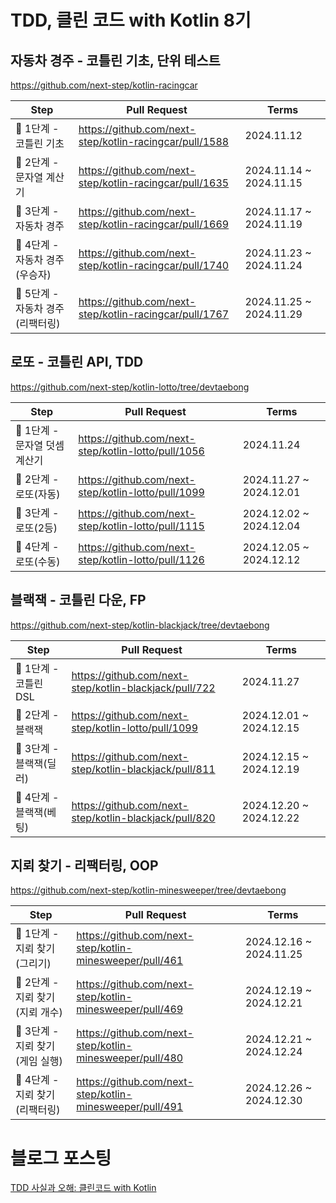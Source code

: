# TDD, 클린 코드 with Kotlin 8기

## 자동차 경주 - 코틀린 기초, 단위 테스트

https://github.com/next-step/kotlin-racingcar

|      Step         |                 Pull Request                          |   Terms    |
|-------------------|-------------------------------------------------------------|-------------------------------------------------------|
|🚀 1단계 - 코틀린 기초 |https://github.com/next-step/kotlin-racingcar/pull/1588| 2024.11.12 |
|🚀 2단계 - 문자열 계산기|https://github.com/next-step/kotlin-racingcar/pull/1635|2024.11.14 ~ 2024.11.15|
|🚀 3단계 - 자동차 경주 |https://github.com/next-step/kotlin-racingcar/pull/1669|2024.11.17 ~ 2024.11.19|
|🚀 4단계 - 자동차 경주(우승자)|https://github.com/next-step/kotlin-racingcar/pull/1740| 2024.11.23 ~ 2024.11.24 |
|🚀 5단계 - 자동차 경주(리팩터링)|https://github.com/next-step/kotlin-racingcar/pull/1767|2024.11.25 ~ 2024.11.29 |

## 로또 - 코틀린 API, TDD

https://github.com/next-step/kotlin-lotto/tree/devtaebong

|      Step         |                 Pull Request                          |   Terms    |
|-------------------|-------------------------------------------------------------|-------------------------------------------------------|
|🚀 1단계 - 문자열 덧셈 계산기 |https://github.com/next-step/kotlin-lotto/pull/1056| 2024.11.24 |
|🚀 2단계 - 로또(자동) |https://github.com/next-step/kotlin-lotto/pull/1099|2024.11.27 ~ 2024.12.01|
|🚀 3단계 - 로또(2등) |https://github.com/next-step/kotlin-lotto/pull/1115|2024.12.02 ~ 2024.12.04|
|🚀 4단계 - 로또(수동)|https://github.com/next-step/kotlin-lotto/pull/1126|2024.12.05 ~ 2024.12.12|

## 블랙잭 - 코틀린 다운, FP

https://github.com/next-step/kotlin-blackjack/tree/devtaebong

|      Step         |                 Pull Request                          |   Terms    |
|-------------------|-------------------------------------------------------------|-------------------------------------------------------|
|🚀 1단계 - 코틀린 DSL|https://github.com/next-step/kotlin-blackjack/pull/722| 2024.11.27 |
|🚀 2단계 - 블랙잭 |https://github.com/next-step/kotlin-lotto/pull/1099|2024.12.01 ~ 2024.12.15|
|🚀 3단계 - 블랙잭(딜러)|https://github.com/next-step/kotlin-blackjack/pull/811|2024.12.15 ~ 2024.12.19|
|🚀 4단계 - 블랙잭(베팅)|https://github.com/next-step/kotlin-blackjack/pull/820|2024.12.20 ~ 2024.12.22|

## 지뢰 찾기 - 리팩터링, OOP

https://github.com/next-step/kotlin-minesweeper/tree/devtaebong

|      Step         |                 Pull Request                          |   Terms    |
|-------------------|-------------------------------------------------------------|-------------------------------------------------------|
|🚀 1단계 - 지뢰 찾기(그리기)|https://github.com/next-step/kotlin-minesweeper/pull/461| 2024.12.16 ~ 2024.11.25 |
|🚀 2단계 - 지뢰 찾기(지뢰 개수)|https://github.com/next-step/kotlin-minesweeper/pull/469|2024.12.19 ~ 2024.12.21|
|🚀 3단계 - 지뢰 찾기(게임 실행)|https://github.com/next-step/kotlin-minesweeper/pull/480|2024.12.21 ~ 2024.12.24|
|🚀 4단계 - 지뢰 찾기(리팩터링)|https://github.com/next-step/kotlin-minesweeper/pull/491|2024.12.26 ~ 2024.12.30|

# 블로그 포스팅

[TDD 사실과 오해: 클린코드 with Kotlin](https://devtaebong.tistory.com/2)

